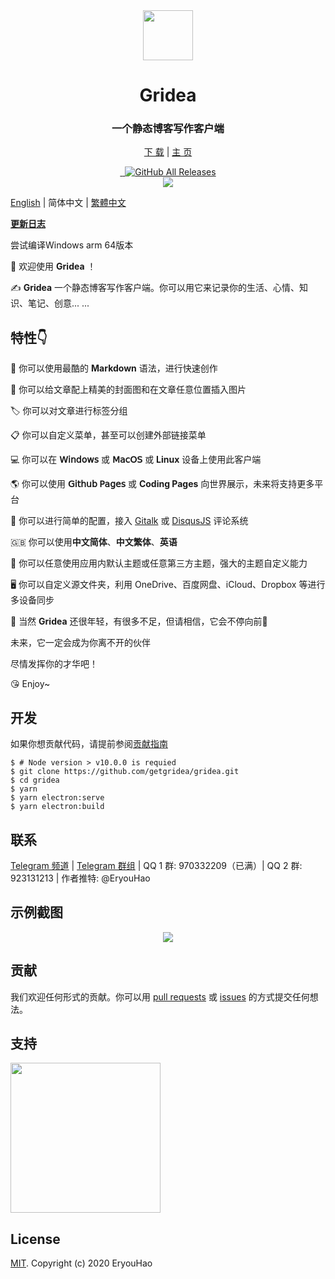 <div align="center">
  <a href="https://gridea.dev">
    <img src="public/app-icons/gridea.png"  width="80px" height="80px">
  </a>
  <h1 align="center">
    Gridea
  </h1>
  <h3 align="center">
    一个静态博客写作客户端
  </h3>

  [下 载](https://github.com/getgridea/gridea/releases) | [主 页](https://gridea.dev/)

  <a href="https://github.com/getgridea/gridea/releases/latest">
    <img src="https://img.shields.io/github/release/getgridea/gridea.svg?style=flat-square" alt="">
  </a>

  <a href="https://github.com/getgridea/gridea/blob/master/LICENSE">
    <img src="https://img.shields.io/github/license/getgridea/gridea.svg?style=flat-square" alt="">
  </a>

  <a href="https://github.com/getgridea/gridea/releases/latest">
    <img alt="GitHub All Releases" src="https://img.shields.io/github/downloads/getgridea/gridea/total.svg?color=%2312b886&style=flat-square">
  </a>

</div>

<div align="center">
  <img src="gridea-app.png">
</div>

[English](https://github.com/getgridea/gridea/blob/master/README.md) | 简体中文 | [繁體中文](https://github.com/getgridea/gridea/blob/master/README-zh_TW.md)

**[更新日志](https://github.com/getgridea/gridea/blob/master/CHANGELOG.md)**  

尝试编译Windows arm 64版本

👏  欢迎使用 **Gridea** ！  

✍️  **Gridea** 一个静态博客写作客户端。你可以用它来记录你的生活、心情、知识、笔记、创意... ... 

## 特性👇
📝  你可以使用最酷的 **Markdown** 语法，进行快速创作  

🌉  你可以给文章配上精美的封面图和在文章任意位置插入图片  

🏷️  你可以对文章进行标签分组  

📋  你可以自定义菜单，甚至可以创建外部链接菜单  

💻  你可以在 **𝖶𝗂𝗇𝖽𝗈𝗐𝗌** 或 **𝖬𝖺𝖼𝖮𝖲** 或 **Linux** 设备上使用此客户端  

🌎  你可以使用 **𝖦𝗂𝗍𝗁𝗎𝖻 𝖯𝖺𝗀𝖾𝗌** 或 **Coding Pages** 向世界展示，未来将支持更多平台  

💬  你可以进行简单的配置，接入 [Gitalk](https://github.com/gitalk/gitalk) 或 [DisqusJS](https://github.com/SukkaW/DisqusJS) 评论系统  

🇬🇧  你可以使用**中文简体**、**中文繁体**、**英语**  

🌁  你可以任意使用应用内默认主题或任意第三方主题，强大的主题自定义能力  

🖥  你可以自定义源文件夹，利用 OneDrive、百度网盘、iCloud、Dropbox 等进行多设备同步  

🌱 当然 **Gridea** 还很年轻，有很多不足，但请相信，它会不停向前🏃

未来，它一定会成为你离不开的伙伴

尽情发挥你的才华吧！

😘 Enjoy~

## 开发
如果你想贡献代码，请提前参阅[贡献指南](https://github.com/getgridea/gridea/wiki/%E8%B4%A1%E7%8C%AE%E6%8C%87%E5%8D%97)
``` shell
$ # Node version > v10.0.0 is requied
$ git clone https://github.com/getgridea/gridea.git
$ cd gridea
$ yarn
$ yarn electron:serve
$ yarn electron:build
```

## 联系
[Telegram 频道](https://t.me/joinchat/AAAAAEj82_lma0Y1wmyqUQ) | [Telegram 群组](https://t.me/joinchat/IDY0ahRqb8NPodv95BNpBg)  | QQ 1 群: 970332209（已满）| QQ 2 群: 923131213 | 作者推特: @EryouHao

## 示例截图
<div align="center">
  <img src="./files/themes.png">
</div>

## 贡献
我们欢迎任何形式的贡献。你可以用 [pull requests](https://github.com/getgridea/gridea/pulls) 或 [issues](https://github.com/getgridea/gridea/issues) 的方式提交任何想法。  

## 支持
<div>
  <img src="./files/wechat.png" width="240px">
</div>

## License
[MIT](https://github.com/getgridea/gridea/blob/master/LICENSE). Copyright (c) 2020 EryouHao

